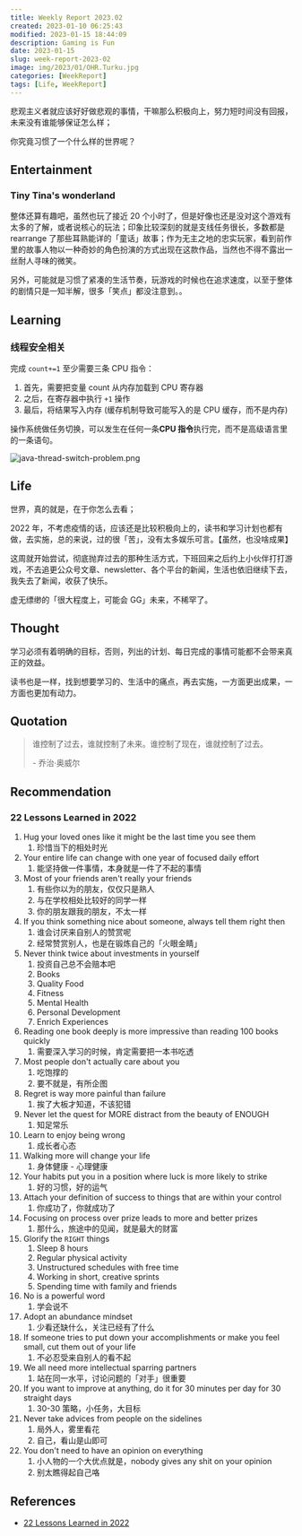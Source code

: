```yaml
---
title: Weekly Report 2023.02
created: 2023-01-10 06:25:43
modified: 2023-01-15 18:44:09
description: Gaming is Fun
date: 2023-01-15
slug: week-report-2023-02
image: img/2023/01/OHR.Turku.jpg
categories: [WeekReport]
tags: [Life, WeekReport]
---
```


悲观主义者就应该好好做悲观的事情，干嘛那么积极向上，努力短时间没有回报，未来没有谁能够保证怎么样；

你究竟习惯了一个什么样的世界呢？

## Entertainment

### Tiny Tina's wonderland

整体还算有趣吧，虽然也玩了接近 20 个小时了，但是好像也还是没对这个游戏有太多的了解，或者说核心的玩法；印象比较深刻的就是支线任务很长，多数都是 rearrange 了那些耳熟能详的「童话」故事；作为无主之地的忠实玩家，看到前作里的故事人物以一种奇妙的角色扮演的方式出现在这款作品，当然也不得不露出一丝耐人寻味的微笑。

另外，可能就是习惯了紧凑的生活节奏，玩游戏的时候也在追求速度，以至于整体的剧情只是一知半解，很多「笑点」都没注意到。。

## Learning

### 线程安全相关

完成 `count+=1` 至少需要三条 CPU 指令：

1. 首先，需要把变量 count 从内存加载到 CPU 寄存器
2. 之后，在寄存器中执行 `+1` 操作
3. 最后，将结果写入内存 (缓存机制导致可能写入的是 CPU 缓存，而不是内存)

操作系统做任务切换，可以发生在任何一条**CPU 指令**执行完，而不是高级语言里的一条语句。

![java-thread-switch-problem.png](img/2023/01/java-thread-switch-problem.png)

## Life

世界，真的就是，在于你怎么去看；

2022 年，不考虑疫情的话，应该还是比较积极向上的，读书和学习计划也都有做，去实施，总的来说，过的很「苦」，没有太多娱乐可言。【虽然，也没啥成果】

这周就开始尝试，彻底抛弃过去的那种生活方式，下班回来之后约上小伙伴打打游戏，不去追更公众号文章、newsletter、各个平台的新闻，生活也依旧继续下去，我失去了新闻，收获了快乐。

虚无缥缈的「很大程度上，可能会 GG」未来，不稀罕了。

## Thought

学习必须有着明确的目标，否则，列出的计划、每日完成的事情可能都不会带来真正的效益。

读书也是一样，找到想要学习的、生活中的痛点，再去实施，一方面更出成果，一方面也更加有动力。

## Quotation

> 谁控制了过去，谁就控制了未来。谁控制了现在，谁就控制了过去。
>
> \- 乔治·奥威尔

## Recommendation

### 22 Lessons Learned in 2022

1. Hug your loved ones like it might be the last time you see them
   1. 珍惜当下的相处时光
2. Your entire life can change with one year of focused daily effort
   1. 能坚持做一件事情，本身就是一件了不起的事情
3. Most of your friends aren't really your friends
   1. 有些你以为的朋友，仅仅只是熟人
   2. 与在学校相处比较好的同学一样
   3. 你的朋友跟我的朋友，不太一样
4. If you think something nice about someone, always tell them right then
   1. 谁会讨厌来自别人的赞赏呢
   2. 经常赞赏别人，也是在锻炼自己的「火眼金睛」
5. Never think twice about investments in yourself
   1. 投资自己总不会赔本吧
   2. Books
   3. Quality Food
   4. Fitness
   5. Mental Health
   6. Personal Development
   7. Enrich Experiences
6. Reading one book deeply is more impressive than reading 100 books quickly
   1. 需要深入学习的时候，肯定需要把一本书吃透
7. Most people don't actually care about you
   1. 吃饱撑的
   2. 要不就是，有所企图
8. Regret is way more painful than failure
   1. 挨了大板才知道，不该犯错
9. Never let the quest for MORE distract from the beauty of ENOUGH
   1. 知足常乐
10. Learn to enjoy being wrong
    1. 成长者心态
11. Walking more will change your life
    1. 身体健康 - 心理健康
12. Your habits put you in a position where luck is more likely to strike
    1. 好的习惯，好的运气
13. Attach your definition of success to things that are within your control
    1. 你成功了，你就成功了
14. Focusing on process over prize leads to more and better prizes
    1. 那什么，旅途中的见闻，就是最大的财富
15. Glorify the `RIGHT` things
    1. Sleep 8 hours
    2. Regular physical activity
    3. Unstructured schedules with free time
    4. Working in short, creative sprints
    5. Spending time with family and friends
16. No is a powerful word
    1. 学会说不
17. Adopt an abundance mindset
    1. 少看还缺什么，关注已经有了什么
18. If someone tries to put down your accomplishments or make you feel small, cut them out of your life
    1. 不必忍受来自别人的看不起
19. We all need more intellectual sparring partners
    1. 站在同一水平，讨论问题的「对手」很重要
20. If you want to improve at anything, do it for 30 minutes per day for 30 straight days
    1. 30-30 策略，小任务，大目标
21. Never take advices from people on the sidelines
    1. 局外人，雾里看花
    2. 自己，看山是山即可
22. You don't need to have an opinion on everything
    1. 小人物的一个大优点就是，nobody gives any shit on your opinion
    2. 别太瞧得起自己咯

## References

- [22 Lessons Learned in 2022](https://www.sahilbloom.com/newsletter/22-lessons-learned-in-2022)
